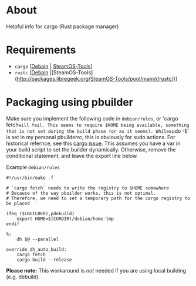 # About
Helpful info for cargo (Rust package manager)

# Requirements

* `cargo` [[Debain](https://packages.debian.org/search?keywords=cargo) | [SteamOS-Tools](http://packages.libregeek.org/SteamOS-Tools/pool/main/c/cargo/)]
* `rustc` [[Debain](https://packages.debian.org/search?keywords=rustc) |[SteamOS-Tools] (http://packages.libregeek.org/SteamOS-Tools/pool/main/r/rustc/)]

# Packaging using pbuilder
Make sure you implement the following code in `debian/rules`, or 'cargo fetch` will fail. This seems to require $HOME being available, something that is
not set during the build phase (or as it seems). While `sudo -E` is set in my personal pbuilderrc, this is obviously for sudo actions. For historical refernce, see this [cargo issue](https://github.com/rust-lang/cargo/issues/2492#issuecomment-198359087).
This assumes you have a var in your build script to set the builder dynamically. Otherwise, remove the conditional statement, and leave the export line below.

Example `debian/rules`

```
#!/usr/bin/make -f

# `cargo fetch` needs to write the registry to $HOME somewhere
# Because of the way pbuilder works, this is not optimal.
# Therefore, we need to set a temporary path for the cargo registry to be placed

ifeq ($(BUILDER),pdebuild)
	export HOME=$(CURDIR)/debian/home-tmp
endif

%:
	dh $@ --parallel

override_dh_auto_build:
	cargo fetch
	cargo build --release
```

**Please note:** This workaround is _not_ needed if you are using local building (e.g. debuild).
